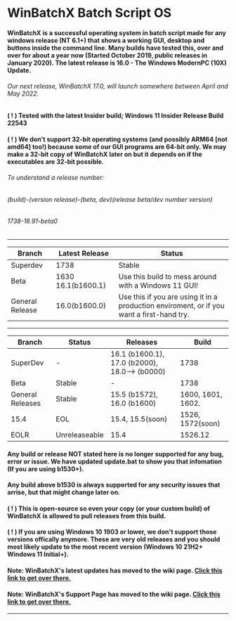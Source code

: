 # WinBatchX Batch Script OS
#### WinBatchX is a successful operating system in batch script made for any windows release (NT 6.1+) that shows a working GUI, desktop and buttons inside the command line. Many builds have tested this, over and over for about a year now (Started October 2019, public releases in January 2020). The latest release is 16.0 - The Windows ModernPC (10X) Update.

###### Our next release, WinBatchX 17.0, will launch somewhere between April and May 2022.


#### ( ! ) Tested with the latest Insider build; Windows 11 Insider Release Build 22543
#### ( ! ) We don't support 32-bit operating systems (and possibly ARM64 [not amd64] too!) because some of our GUI programs are 64-bit only. We may make a 32-bit copy of WinBatchX later on but it depends on if the executables are 32-bit possible.

###### To understand a release number:

###### (build)-(version release)-(beta, dev)(release beta/dev number version)
###### 1738-16.91-beta0

***
Branch | Latest Release | Status
-|-|-
Superdev | 1738 | Stable
Beta | 1630  16.1(b1600.1) | Use this build to mess around with a Windows 11 GUI!
General Release | 16.0(b1600.0) | Use this if you are using it in a production enviroment, or if you want a first-hand try.
***
Branch |Status| Releases |Build
----|--------|-----|----
SuperDev    | - | 16.1 (b1600.1), 17.0 (b2000), 18.0--> (b0000)   | 1738
Beta   | Stable | -   | 1738
General Releases    | Stable | 15.5 (b1572), 16.0 (b1600)   | 1600, 1601, 1602.
15.4    | EOL | 15.4, 15.5(soon)    | 1526, 1572(soon)
EOLR    | Unreleaseable | 15.4   | 1526.12
#### Any build or release NOT stated here is no longer supported for any bug, error or issue. We have updated update.bat to show you that infomation (If you are using b1530+).
#### Any build above b1530 is always supported for any security issues that arrise, but that might change later on.
#### ( ! ) This is open-source so even your copy (or your custom build) of WinBatchX is allowed to pull releases from this build.
#### ( ! ) If you are using Windows 10 1903 or lower, we don't support those versions offically anymore. These are very old releases and you should most likely update to the most recent version (Windows 10 21H2+ Windows 11 Initial+).
#### Note: WinBatchX's latest updates has moved to the wiki page. [Click this link to get over there.](https://github.com/bes-ptah/WinBatchX/wiki)
#### Note: WinBatchX's Support Page has moved to the wiki page. [Click this link to get over there.](https://github.com/bes-ptah/WinBatchX/wiki/Support-Page)
***



